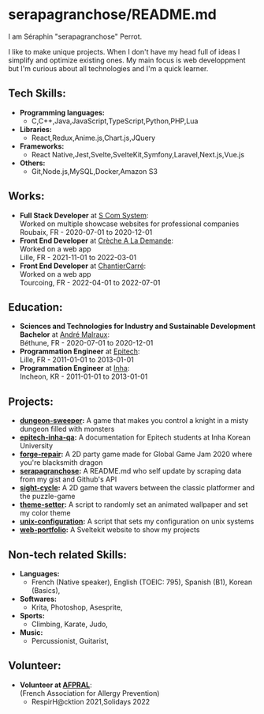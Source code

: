 # serapagranchose/README.md

I am Séraphin "serapagranchose" Perrot.  

I like to make unique projects.
When I don&#39;t have my head full of ideas I simplify and optimize existing ones.
My main focus is web developpment but I&#39;m curious about all technologies and I&#39;m a quick learner.

## Tech Skills:
- **Programming languages:**
    - C,C++,Java,JavaScript,TypeScript,Python,PHP,Lua
- **Libraries:**
    - React,Redux,Anime.js,Chart.js,JQuery
- **Frameworks:**
    - React Native,Jest,Svelte,SvelteKit,Symfony,Laravel,Next.js,Vue.js
- **Others:**
    - Git,Node.js,MySQL,Docker,Amazon S3

## Works:
- **Full Stack Developer** at [S Com System](https:&#x2F;&#x2F;s-com-system.fr):  
    Worked on multiple showcase websites for professional companies  
    Roubaix, FR - 2020-07-01 to 2020-12-01
- **Front End Developer** at [Crèche A La Demande](https:&#x2F;&#x2F;www.crechealademande.fr):  
    Worked on a web app  
    Lille, FR - 2021-11-01 to 2022-03-01
- **Front End Developer** at [ChantierCarré](https:&#x2F;&#x2F;www.chantiercarre.fr):  
    Worked on a web app  
    Tourcoing, FR - 2022-04-01 to 2022-07-01

## Education:
- **Sciences and Technologies for Industry and Sustainable Development Bachelor** at [André Malraux](https:&#x2F;&#x2F;andre-malraux-bethune.enthdf.fr):  
    Béthune, FR - 2020-07-01 to 2020-12-01
- **Programmation Engineer** at [Epitech](https:&#x2F;&#x2F;www.epitech.eu&#x2F;fr&#x2F;formations&#x2F;epitech-en-5-ans):  
    Lille, FR - 2011-01-01 to 2013-01-01
- **Programmation Engineer** at [Inha](https:&#x2F;&#x2F;eng.inha.ac.kr&#x2F;eng&#x2F;index.do):  
    Incheon, KR - 2011-01-01 to 2013-01-01

## Projects:
- **[dungeon-sweeper](https:&#x2F;&#x2F;github.com&#x2F;serapagranchose&#x2F;dungeon-sweeper):** A game that makes you control a knight in a misty dungeon filled with monsters
- **[epitech-inha-qa](https:&#x2F;&#x2F;github.com&#x2F;serapagranchose&#x2F;epitech-inha-qa):** A documentation for Epitech students at Inha Korean University
- **[forge-repair](https:&#x2F;&#x2F;github.com&#x2F;serapagranchose&#x2F;forge-repair):** A 2D party game made for Global Game Jam 2020 where you&#39;re blacksmith dragon
- **[serapagranchose](https:&#x2F;&#x2F;github.com&#x2F;serapagranchose&#x2F;serapagranchose):** A README.md who self update by scraping data from my gist and Github&#39;s API
- **[sight-cycle](https:&#x2F;&#x2F;github.com&#x2F;serapagranchose&#x2F;sight-cycle):** A 2D game that wavers between the classic platformer and the puzzle-game
- **[theme-setter](https:&#x2F;&#x2F;github.com&#x2F;serapagranchose&#x2F;theme-setter):** A script to randomly set an animated wallpaper and set my color theme
- **[unix-configuration](https:&#x2F;&#x2F;github.com&#x2F;serapagranchose&#x2F;unix-configuration):** A script that sets my configuration on unix systems
- **[web-portfolio](https:&#x2F;&#x2F;github.com&#x2F;serapagranchose&#x2F;web-portfolio):** A Sveltekit website to show my projects

## Non-tech related Skills:
- **Languages:**
    - French (Native speaker), English (TOEIC: 795), Spanish (B1), Korean (Basics), 
- **Softwares:**
    - Krita, Photoshop, Asesprite, 
- **Sports:**
    - Climbing, Karate, Judo, 
- **Music:**
    - Percussionist, Guitarist, 

## Volunteer:
- **Volunteer at [AFPRAL](https:&#x2F;&#x2F;www.afpral.fr&#x2F;page&#x2F;953363-l-association)**:  
    (French Association for Allergy Prevention)  
    - RespirH@cktion 2021,Solidays 2022
